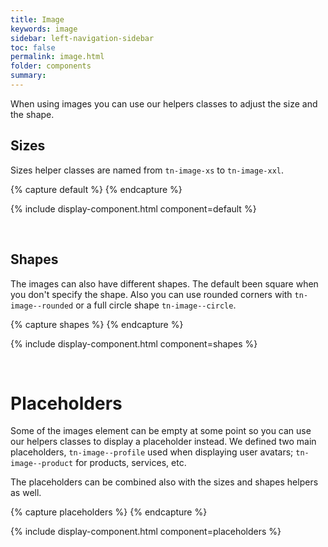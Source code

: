 ```yaml
---
title: Image
keywords: image
sidebar: left-navigation-sidebar
toc: false
permalink: image.html
folder: components
summary:
---
```


When using images you can use our helpers classes to adjust the size and the shape.

## Sizes

Sizes helper classes are named from `tn-image-xs` to `tn-image-xxl`.

{% capture default %}
<span class="tn-image tn-image--xs" aria-label="Image label" style="background-image: url('https://placeimg.com/400/400/nature');"></span>
<span class="tn-image tn-image--s" aria-label="Image label" style="background-image: url('https://placeimg.com/400/400/nature');"></span>
<span class="tn-image tn-image--m" aria-label="Image label" style="background-image: url('https://placeimg.com/400/400/nature');"></span>
<span class="tn-image tn-image--l" aria-label="Image label" style="background-image: url('https://placeimg.com/400/400/nature');"></span>
<span class="tn-image tn-image--xl" aria-label="Image label" style="background-image: url('https://placeimg.com/400/400/nature');"></span>
<span class="tn-image tn-image--xxl" aria-label="Image label" style="background-image: url('https://placeimg.com/400/400/nature');"></span>
{% endcapture %}

{% include display-component.html component=default %}

<br>

## Shapes

The images can also have different shapes. The default been square when you don't specify the shape. Also you can use rounded corners with `tn-image--rounded` or a full circle shape `tn-image--circle`. 

{% capture shapes %}
<span class="tn-image tn-image--xxl" aria-label="Image label" style="background-image: url('https://placeimg.com/400/400/nature');"></span>
<span class="tn-image tn-image--xxl tn-image--rounded" aria-label="Image label" style="background-image: url('https://placeimg.com/400/400/nature');"></span>
<span class="tn-image tn-image--xxl tn-image--circle" aria-label="Image label" style="background-image: url('https://placeimg.com/400/400/nature');"></span>
{% endcapture %}

{% include display-component.html component=shapes %}

<br>

# Placeholders

Some of the images element can be empty at some point so you can use our helpers classes to display a placeholder instead. We defined two main placeholders, `tn-image--profile` used when displaying user avatars; `tn-image--product` for products, services, etc.

The placeholders can be combined also with the sizes and shapes helpers as well.

{% capture placeholders %}
<span class="tn-image tn-image--xl tn-image--rounded tn-image--product" aria-label="Product"></span>
<span class="tn-image tn-image--xxl tn-image--rounded tn-image--product" aria-label="Product"></span>
<span class="tn-image tn-image--xl tn-image--circle tn-image--profile" aria-label="John Smith"></span>
<span class="tn-image tn-image--xxl tn-image--circle tn-image--profile" aria-label="John Smith"></span>
{% endcapture %}

{% include display-component.html component=placeholders %}
